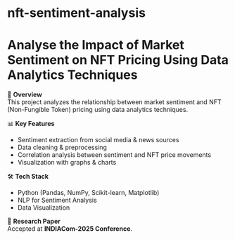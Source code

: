 # nft-sentiment-analysis

# Analyse the Impact of Market Sentiment on NFT Pricing Using Data Analytics Techniques  

📌 **Overview**  
This project analyzes the relationship between market sentiment and NFT (Non-Fungible Token) pricing using data analytics techniques.  

📊 **Key Features**  
- Sentiment extraction from social media & news sources  
- Data cleaning & preprocessing  
- Correlation analysis between sentiment and NFT price movements  
- Visualization with graphs & charts  

🛠️ **Tech Stack**  
- Python (Pandas, NumPy, Scikit-learn, Matplotlib)  
- NLP for Sentiment Analysis  
- Data Visualization  

📑 **Research Paper**  
Accepted at **INDIACom-2025 Conference**.  
